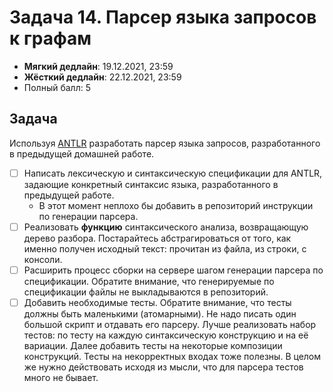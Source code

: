 # Задача 14. Парсер языка запросов к графам

* **Мягкий дедлайн**: 19.12.2021, 23:59
* **Жёсткий дедлайн**: 22.12.2021, 23:59
* Полный балл: 5

## Задача
Используя [ANTLR](https://www.antlr.org/) разработать парсер языка запросов, разработанного в предыдущей домашней работе.
 - [ ] Написать лексическую и синтаксическую спецификации для ANTLR, задающие конкретный синтаксис языка, разработанного в предыдущей работе.
   - В этот момент неплохо бы добавить в репозиторий инструкции по генерации парсера.
 - [ ] Реализовать **функцию** синтаксического анализа, возвращающую дерево разбора. Постарайтесь абстрагироваться от того, как именно получен исходный текст: прочитан из файла, из строки, с консоли.
 - [ ] Расширить процесс сборки на сервере шагом генерации парсера по спецификации. Обратите внимание, что генерируемые по спецификации файлы не выкладываются в репозиторий.
 - [ ] Добавить необходимые тесты. Обратите внимание, что тесты должны быть маленькими (атомарными). Не надо писать один большой скрипт и отдавать его парсеру. Лучше реализовать набор тестов: по тесту на каждую синтаксическую конструкцию и на её вариации. Далее добавить тесты на некоторые композиции конструкций. Тесты на некорректных входах тоже полезны. В целом же нужно действовать исходя из мысли, что для парсера тестов много не бывает.
